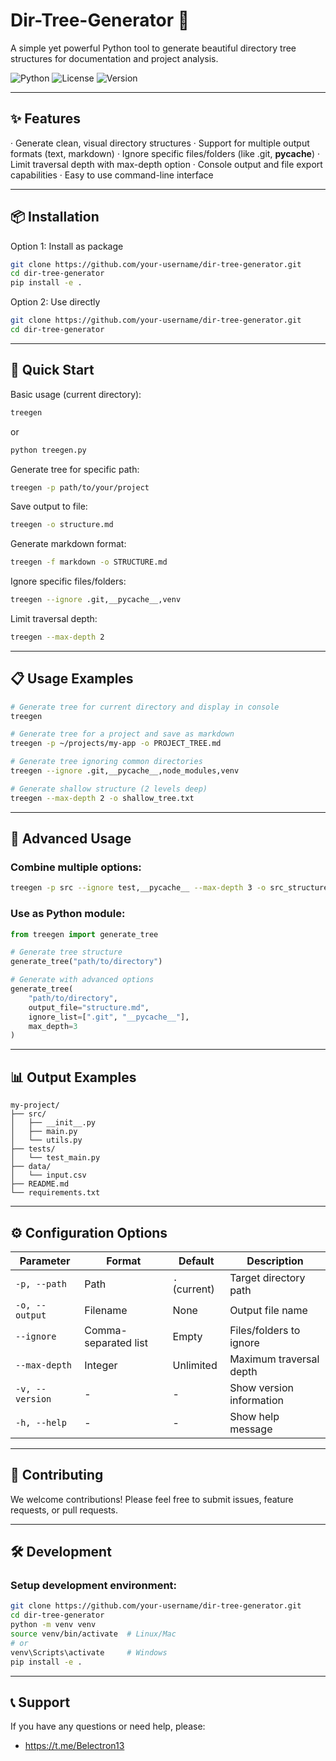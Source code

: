 # Dir-Tree-Generator 🌳

A simple yet powerful Python tool to generate beautiful directory tree structures for documentation and project analysis.

![Python](https://img.shields.io/badge/Python-3.6%2B-blue?logo=python)
![License](https://img.shields.io/badge/License-MIT-green)
![Version](https://img.shields.io/badge/Version-1.0.0-orange)

---

## ✨ Features

· Generate clean, visual directory structures
· Support for multiple output formats (text, markdown)
· Ignore specific files/folders (like .git, __pycache__)
· Limit traversal depth with max-depth option
· Console output and file export capabilities
· Easy to use command-line interface

---

## 📦 Installation

Option 1: Install as package

```bash
git clone https://github.com/your-username/dir-tree-generator.git
cd dir-tree-generator
pip install -e .
```

Option 2: Use directly

```bash
git clone https://github.com/your-username/dir-tree-generator.git
cd dir-tree-generator
```

---

## 🚀 Quick Start

Basic usage (current directory):

```bash
treegen
```

or

```bash
python treegen.py
```

Generate tree for specific path:

```bash
treegen -p path/to/your/project
```

Save output to file:

```bash
treegen -o structure.md
```

Generate markdown format:

```bash
treegen -f markdown -o STRUCTURE.md
```

Ignore specific files/folders:

```bash
treegen --ignore .git,__pycache__,venv
```

Limit traversal depth:

```bash
treegen --max-depth 2
```

---

## 📋 Usage Examples

```bash
# Generate tree for current directory and display in console
treegen

# Generate tree for a project and save as markdown
treegen -p ~/projects/my-app -o PROJECT_TREE.md

# Generate tree ignoring common directories
treegen --ignore .git,__pycache__,node_modules,venv

# Generate shallow structure (2 levels deep)
treegen --max-depth 2 -o shallow_tree.txt
```

---

## 🎯 Advanced Usage

### Combine multiple options:

```bash
treegen -p src --ignore test,__pycache__ --max-depth 3 -o src_structure.md
```

### Use as Python module:

```python
from treegen import generate_tree

# Generate tree structure
generate_tree("path/to/directory")

# Generate with advanced options
generate_tree(
    "path/to/directory",
    output_file="structure.md",
    ignore_list=[".git", "__pycache__"],
    max_depth=3
)
```

---

## 📊 Output Examples

```
my-project/
├── src/
│   ├── __init__.py
│   ├── main.py
│   └── utils.py
├── tests/
│   └── test_main.py
├── data/
│   └── input.csv
├── README.md
└── requirements.txt
```

---

## ⚙️ Configuration Options

| Parameter       | Format               | Default       | Description              |
| --------------- | -------------------- | ------------- | ------------------------ |
| `-p, --path`    | Path                 | `.` (current) | Target directory path    |
| `-o, --output`  | Filename             | None          | Output file name         |
| `--ignore`      | Comma-separated list | Empty         | Files/folders to ignore  |
| `--max-depth`   | Integer              | Unlimited     | Maximum traversal depth  |
| `-v, --version` | -                    | -             | Show version information |
| `-h, --help`    | -                    | -             | Show help message        |

---

## 🤝 Contributing

We welcome contributions! Please feel free to submit issues, feature requests, or pull requests.

---

## 🛠️ Development

### Setup development environment:

```bash
git clone https://github.com/your-username/dir-tree-generator.git
cd dir-tree-generator
python -m venv venv
source venv/bin/activate  # Linux/Mac
# or
venv\Scripts\activate     # Windows
pip install -e .
```

---

## 📞 Support

If you have any questions or need help, please:

- https://t.me/Belectron13
